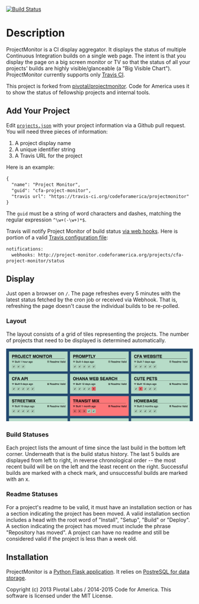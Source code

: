 [![Build Status](https://secure.travis-ci.org/codeforamerica/projectmonitor.png?branch=master)](http://travis-ci.org/codeforamerica/projectmonitor)

Description
===========

ProjectMonitor is a CI display aggregator. It displays the status of multiple
Continuous Integration builds on a single web page.  The intent is that you
display the page on a big screen monitor or TV so that the status of all your
projects' builds are highly visible/glanceable (a "Big Visible Chart").
ProjectMonitor currently supports only [Travis CI](http://travis-ci.org/).

This project is forked from [pivotal/projectmonitor](https://github.com/pivotal/projectmonitor).
Code for America uses it to show the status of fellowship projects and internal tools.

## Add Your Project

Edit [`projects.json`](projects.json) with your project information via a
Github pull request. You will need three pieces of information:

1. A project display name
2. A unique identifier string
3. A Travis URL for the project

Here is an example:

    {
      "name": "Project Monitor", 
      "guid": "cfa-project-monitor", 
      "travis url": "https://travis-ci.org/codeforamerica/projectmonitor"
    }

The `guid` must be a string of word characters and dashes, matching the regular
expression `^\w+(-\w+)*$`.

Travis will notify Project Monitor of build status
[via web hooks](http://docs.travis-ci.com/user/notifications/#Webhook-notification).
Here is portion of a valid
[Travis configuration file](http://docs.travis-ci.com/user/build-configuration/):

    notifications:
      webhooks: http://project-monitor.codeforamerica.org/projects/cfa-project-monitor/status

## Display
Just open a browser on `/`. The page refreshes every 5 minutes with the latest
status fetched by the cron job or received via Webhook. That is,
refreshing the page doesn't cause the individual builds to be re-polled.

### Layout
The layout consists of a grid of tiles representing the projects.  The
number of projects that need to be displayed is determined automatically.

![Project Monitor Dashboard](preview.png)

### Build Statuses
Each project lists the amount of time since the last build in the bottom left corner.
Underneath that is the build status history.  The last 5 builds
are displayed from left to right, in reverse chronological order -- the most
recent build will be on the left and the least recent on the right.
Successful builds are marked with a check mark, and unsuccessful builds
are marked with an x.

### Readme Statuses
For a project's readme to be valid, it must have an installation section or has a section indicating the project has been moved. A valid installation section includes a head with the root word of "Install", "Setup", "Build" or "Deploy". A section indicating the project has moved must include the phrase "Repository has moved". A project can have no readme and still be considered valid if the project is less than a week old.

## Installation

ProjectMonitor is a [Python Flask application](https://github.com/codeforamerica/howto/blob/master/Python-Virtualenv.md).
It relies on [PostreSQL for data storage](https://github.com/codeforamerica/howto/blob/master/PostgreSQL.md).

Copyright (c) 2013 Pivotal Labs / 2014-2015 Code for America.
This software is licensed under the MIT License.

